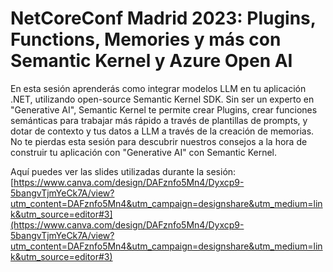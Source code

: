 # NetCoreConf Madrid 2023: Plugins, Functions, Memories y más con Semantic Kernel y Azure Open AI

En esta sesión aprenderás como integrar modelos LLM en tu aplicación .NET, utilizando open-source Semantic Kernel SDK. Sin ser un experto en "Generative AI", Semantic Kernel te permite crear Plugins, crear funciones semánticas para trabajar más rápido a través de plantillas de prompts, y dotar de contexto y tus datos a LLM a través de la creación de memorias. No te pierdas esta sesión para descubrir nuestros consejos a la hora de construir tu aplicación con "Generative AI" con Semantic Kernel.

Aquí puedes ver las slides utilizadas durante la sesión: [https://www.canva.com/design/DAFznfo5Mn4/Dyxcp9-5bangvTjmYeCk7A/view?utm_content=DAFznfo5Mn4&utm_campaign=designshare&utm_medium=link&utm_source=editor#3](https://www.canva.com/design/DAFznfo5Mn4/Dyxcp9-5bangvTjmYeCk7A/view?utm_content=DAFznfo5Mn4&utm_campaign=designshare&utm_medium=link&utm_source=editor#3)
